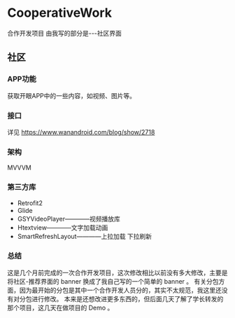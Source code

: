# CooperativeWork
合作开发项目
由我写的部分是---社区界面
## 社区

### APP功能
获取开眼APP中的一些内容，如视频、图片等。

### 接口
详见 https://www.wanandroid.com/blog/show/2718

### 架构
MVVVM

### 第三方库
* Retrofit2
* Glide
* GSYVideoPlayer————视频播放库 
* Htextview————文字加载动画
* SmartRefreshLayout————上拉加载 下拉刷新
### 总结
这是几个月前完成的一次合作开发项目，这次修改相比以前没有多大修改，主要是将社区-推荐界面的 banner 换成了我自己写的一个简单的 banner 。
有关分包方面，因为最开始的分包是其中一个合作开发人员分的，其实不太规范，我这里还没有对分包进行修改。
本来是还想改进更多东西的，但后面几天了解了学长转发的那个项目，这几天在做项目的 Demo 。 
